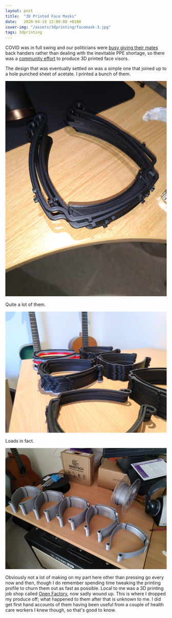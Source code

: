 ```yaml
---
layout: post
title:  "3D Printed Face Masks"
date:   2020-04-19 12:00:00 +0100
cover-img: "/assets/3dprinting/facemask-3.jpg"
tags: 3dprinting
---
```

COVID was in full swing and our politicians were [busy giving their mates](https://www.bbc.co.uk/news/articles/cvg6r7zk47eo) back handers rather than dealing with the inevitable PPE shortage, so there was a [community effort](https://www.bbc.co.uk/news/health-52201696) to produce 3D printed face visors.

The design that was eventually settled on was a simple one that joined up to a hole punched sheet of acetate. I printed a bunch of them.

![Face Masks](/assets/3dprinting/facemask-1.jpg)

Quite a lot of them.

![Face Masks](/assets/3dprinting/facemask-2.jpg)

Loads in fact.

![Face Masks](/assets/3dprinting/facemask-3.jpg)

Obviously not a lot of making on my part here other than pressing go every now and then, though I do remember spending time tweaking the printing profile to churn them out as fast as possible. Local to me was a 3D printing job shop called [Open Factory](https://www.instagram.com/open_factory/p/B_SbWNSDgIJ/), now sadly wound up. This is where I dropped my produce off; what happened to them after that is unknown to me. I did get first hand accounts of them having been useful from a couple of health care workers I knew though, so that's good to know.

